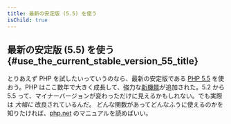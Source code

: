 ```yaml
---
title: 最新の安定版 (5.5) を使う
isChild: true
---
```


## 最新の安定版 (5.5) を使う {#use_the_current_stable_version_55_title}

とりあえず PHP を試したいっていうのなら、最新の安定版である [PHP 5.5][php-release] を使おう。PHP はここ数年で大きく成長して、強力な[新機能](#language_highlights)が追加された。5.2 から 5.5 って、マイナーバージョンが変わっただけに見えるかもしれない。でも実際は _大幅に_ 改良されているんだ。
どんな関数があってどんなふうに使えるのかを知りたければ、[php.net][php-docs] のマニュアルを読めばいい。

[php-release]: http://www.php.net/downloads.php
[php-docs]: http://www.php.net/manual/ja/
